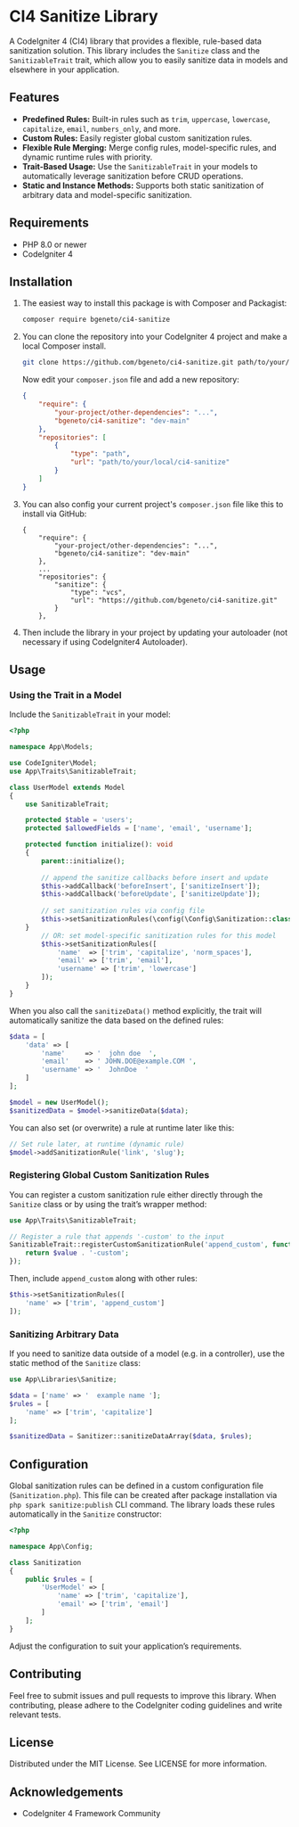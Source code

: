 # CI4 Sanitize Library

A CodeIgniter 4 (CI4) library that provides a flexible, rule-based data sanitization solution. This library includes the `Sanitize` class and the `SanitizableTrait` trait, which allow you to easily sanitize data in models and elsewhere in your application.

## Features

- **Predefined Rules:** Built-in rules such as `trim`, `uppercase`, `lowercase`, `capitalize`, `email`, `numbers_only`, and more.
- **Custom Rules:** Easily register global custom sanitization rules.
- **Flexible Rule Merging:** Merge config rules, model-specific rules, and dynamic runtime rules with priority.
- **Trait-Based Usage:** Use the `SanitizableTrait` in your models to automatically leverage sanitization before CRUD operations.
- **Static and Instance Methods:** Supports both static sanitization of arbitrary data and model-specific sanitization.

## Requirements

- PHP 8.0 or newer
- CodeIgniter 4

## Installation

1. The easiest way to install this package is with Composer and Packagist:
    ```bash
    composer require bgeneto/ci4-sanitize
    ```
2. You can clone the repository into your CodeIgniter 4 project and make a local Composer install.

    ```bash
    git clone https://github.com/bgeneto/ci4-sanitize.git path/to/your/local/ci4-sanitize
    ```
    Now edit your `composer.json` file and add a new repository:
    ```json
    {
        "require": {
            "your-project/other-dependencies": "...",
            "bgeneto/ci4-sanitize": "dev-main"
        },
        "repositories": [
            {
                "type": "path",
                "url": "path/to/your/local/ci4-sanitize"
            }
        ]
    }
    ```
3. You can also config your current project's `composer.json` file like this to install via GitHub: 

    ```
    {
        "require": {
            "your-project/other-dependencies": "...",
            "bgeneto/ci4-sanitize": "dev-main"
        },
        ...
        "repositories": {
            "sanitize": {
                "type": "vcs",
                "url": "https://github.com/bgeneto/ci4-sanitize.git"
            }
        },
    ```

4. Then include the library in your project by updating your autoloader (not necessary if using CodeIgniter4 Autoloader).

## Usage

### Using the Trait in a Model

Include the `SanitizableTrait` in your model:

```php
<?php

namespace App\Models;

use CodeIgniter\Model;
use App\Traits\SanitizableTrait;

class UserModel extends Model
{
    use SanitizableTrait;

    protected $table = 'users';
    protected $allowedFields = ['name', 'email', 'username'];

    protected function initialize(): void
    {
        parent::initialize();
        
        // append the sanitize callbacks before insert and update
        $this->addCallback('beforeInsert', ['sanitizeInsert']);
        $this->addCallback('beforeUpdate', ['sanitizeUpdate']);
        
        // set sanitization rules via config file
        $this->setSanitizationRules(\config(\Config\Sanitization::class)->rules[\class_basename($this)]);
    }
        // OR: set model-specific sanitization rules for this model
        $this->setSanitizationRules([
            'name'  => ['trim', 'capitalize', 'norm_spaces'],
            'email' => ['trim', 'email'],
            'username' => ['trim', 'lowercase']
        ]);
    }
}
```

When you also call the `sanitizeData()` method explicitly, the trait will automatically sanitize the data based on the defined rules:

```php
$data = [
    'data' => [
        'name'     => '  john doe  ',
        'email'    => ' JOHN.DOE@example.COM ',
        'username' => '  JohnDoe  '
    ]
];

$model = new UserModel();
$sanitizedData = $model->sanitizeData($data);
```

You can also set (or overwrite) a rule at runtime later like this:
```php
// Set rule later, at runtime (dynamic rule)
$model->addSanitizationRule('link', 'slug');
```

### Registering Global Custom Sanitization Rules

You can register a custom sanitization rule either directly through the `Sanitize` class or by using the trait’s wrapper method:

```php
use App\Traits\SanitizableTrait;

// Register a rule that appends '-custom' to the input
SanitizableTrait::registerCustomSanitizationRule('append_custom', function($value) {
    return $value . '-custom';
});
```

Then, include `append_custom` along with other rules:
```php
$this->setSanitizationRules([
    'name' => ['trim', 'append_custom']
]);
```

### Sanitizing Arbitrary Data

If you need to sanitize data outside of a model (e.g. in a controller), use the static method of the `Sanitize` class:

```php
use App\Libraries\Sanitize;

$data = ['name' => '  example name '];
$rules = [
    'name' => ['trim', 'capitalize']
];

$sanitizedData = Sanitizer::sanitizeDataArray($data, $rules);
```

## Configuration

Global sanitization rules can be defined in a custom configuration file (`Sanitization.php`). This file can be created after package installation via `php spark sanitize:publish` CLI command.  The library loads these rules automatically in the `Sanitize` constructor:

```php
<?php

namespace App\Config;

class Sanitization
{
    public $rules = [
        'UserModel' => [
            'name' => ['trim', 'capitalize'],
            'email' => ['trim', 'email']
        ]
    ];
}
```

Adjust the configuration to suit your application’s requirements.

## Contributing

Feel free to submit issues and pull requests to improve this library. When contributing, please adhere to the CodeIgniter coding guidelines and write relevant tests.

## License

Distributed under the MIT License. See LICENSE for more information.

## Acknowledgements

- CodeIgniter 4 Framework Community

